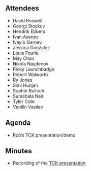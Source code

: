 ## Attendees

- David Boswell
- Georgi Stoykov
- Hendrik Ebbers
- Ivan Asenov
- Ivaylo Garnev
- Jessica Gonzalez
- Louis Fourie
- May Chan
- Nikola Naydenov
- Ricky Launchbadge
- Robert Walworth
- Ry Jones
- Simi Hunjan
- Sophie Bulloch
- Sumabala Nair
- Tyler Cote
- Venilin Vasilev

## Agenda

- Rob’s TCK presentation/demo

## Minutes

- Recording of the [TCK presentation](https://zoom.us/rec/share/sA94mRNhnxYI5kVNmErw_JNOgzLHAaX8eDZy_2KtWe4ZOFG7jdHeyRRYLEJvXmTp.h20LeY_1gGDd0SVU)
